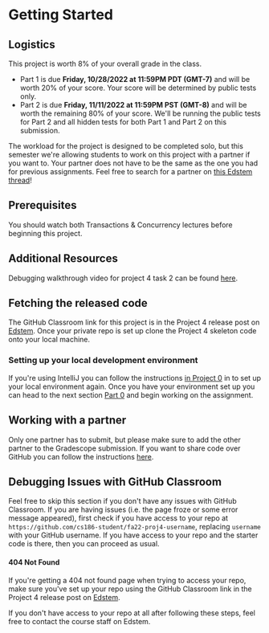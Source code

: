 # Getting Started

## Logistics

This project is worth 8% of your overall grade in the class.

* Part 1 is due **Friday, 10/28/2022 at 11:59PM PDT (GMT-7)** and will be worth 20% of your score. Your score will be determined by public tests only.
* Part 2 is due **Friday, 11/11/2022 at 11:59PM PST (GMT-8)** and will be worth the remaining 80% of your score. We'll be running the public tests for Part 2 and all hidden tests for both Part 1 and Part 2 on this submission.

The workload for the project is designed to be completed solo, but this semester we're allowing students to work on this project with a partner if you want to. Your partner does not have to be the same as the one you had for previous assignments. Feel free to search for a partner on [this Edstem thread](https://edstem.org/us/courses/24658/discussion/1699965)!

## Prerequisites

You should watch both Transactions & Concurrency lectures before beginning this project.

## Additional Resources

Debugging walkthrough video for project 4 task 2 can be found [here](https://drive.google.com/drive/folders/1UnpcSU-rG9VAHfsD5WXO8CfFuzEDbwH_?usp=sharing).

## Fetching the released code

The GitHub Classroom link for this project is in the Project 4 release post on [Edstem](https://edstem.org/us/courses/24658/discussion/). Once your private repo is set up clone the Project 4 skeleton code onto your local machine.

### Setting up your local development environment

If you're using IntelliJ you can follow the instructions [in Project 0](../proj0/getting-started.md#setting-up-your-local-development-environment) in to set up your local environment again. Once you have your environment set up you can head to the next section [Part 0](skeleton-code.md) and begin working on the assignment.

## Working with a partner

Only one partner has to submit, but please make sure to add the other partner to the Gradescope submission. If you want to share code over GitHub you can follow the instructions [here](../../common/adding-a-partner-on-github.md).

## Debugging Issues with GitHub Classroom

Feel free to skip this section if you don't have any issues with GitHub Classroom. If you are having issues \(i.e. the page froze or some error message appeared\), first check if you have access to your repo at `https://github.com/cs186-student/fa22-proj4-username`, replacing `username` with your GitHub username. If you have access to your repo and the starter code is there, then you can proceed as usual. 

#### 404 Not Found

If you're getting a 404 not found page when trying to access your repo, make sure you've set up your repo using the GitHub Classroom link in the Project 4 release post on [Edstem](https://edstem.org/us/courses/24658/discussion/).

If you don't have access to your repo at all after following these steps, feel free to contact the course staff on Edstem.

